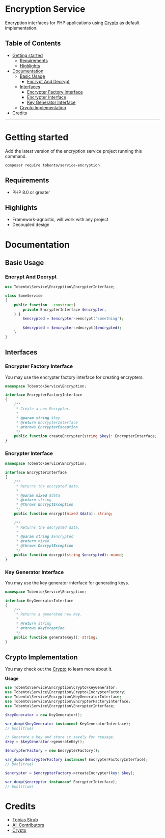 # Encryption Service

Encryption interfaces for PHP applications using [Crypto](https://github.com/defuse/php-encryption) as default implementation.

## Table of Contents

- [Getting started](#getting-started)
    - [Requirements](#requirements)
    - [Highlights](#highlights)
- [Documentation](#documentation)
    - [Basic Usage](#basic-usage)
        - [Encrypt And Decrypt](#encrypt-and-decrypt)
    - [Interfaces](#interfaces)
        - [Encrypter Factory Interface](#encrypter-factory-interface)
        - [Encrypter Interface](#encrypter-interface)
        - [Key Generator Interface](#key-generator-interface)
    - [Crypto Implementation](#crypto-implementation)
- [Credits](#credits)
___

# Getting started

Add the latest version of the encryption service project running this command.

```
composer require tobento/service-encryption
```

## Requirements

- PHP 8.0 or greater

## Highlights

- Framework-agnostic, will work with any project
- Decoupled design

# Documentation

## Basic Usage

### Encrypt And Decrypt

```php
use Tobento\Service\Encryption\EncrypterInterface;

class SomeService
{
    public function __construct(
        private EncrypterInterface $encrypter,
    ) {
        $encrypted = $encrypter->encrypt('something');
        
        $decrypted = $encrypter->decrypt($encrypted);
    }
}
```

## Interfaces

### Encrypter Factory Interface

You may use the encrypter factory interface for creating encrypters.

```php
namespace Tobento\Service\Encryption;

interface EncrypterFactoryInterface
{
    /**
     * Create a new Encrypter.
     *
     * @param string $key
     * @return EncrypterInterface
     * @throws EncrypterException
     */
    public function createEncrypter(string $key): EncrypterInterface;
}
```

### Encrypter Interface

```php
namespace Tobento\Service\Encryption;

interface EncrypterInterface
{
    /**
     * Returns the encrypted data.
     *
     * @param mixed $data
     * @return string
     * @throws EncryptException
     */
    public function encrypt(mixed $data): string;
    
    /**
     * Returns the decrypted data.
     *
     * @param string $encrypted
     * @return mixed
     * @throws DecryptException
     */
    public function decrypt(string $encrypted): mixed;
}
```

### Key Generator Interface

You may use the key generator interface for generating keys.

```php
namespace Tobento\Service\Encryption;

interface KeyGeneratorInterface
{
    /**
     * Returns a generated new key.
     *
     * @return string
     * @throws KeyException
     */
    public function generateKey(): string;
}
```

## Crypto Implementation

You may check out the [Crypto](https://github.com/defuse/php-encryption) to learn more about it.

**Usage**

```php
use Tobento\Service\Encryption\Crypto\KeyGenerator;
use Tobento\Service\Encryption\Crypto\EncrypterFactory;
use Tobento\Service\Encryption\KeyGeneratorInterface;
use Tobento\Service\Encryption\EncrypterFactoryInterface;
use Tobento\Service\Encryption\EncrypterInterface;

$keyGenerator = new KeyGenerator();

var_dump($keyGenerator instanceof KeyGeneratorInterface);
// bool(true)

// Generate a key and store it savely for reusage.
$key = $keyGenerator->generateKey();

$encrypterFactory = new EncrypterFactory();

var_dump($encrypterFactory instanceof EncrypterFactoryInterface);
// bool(true)

$encrypter = $encrypterFactory->createEncrypter(key: $key);

var_dump($encrypter instanceof EncrypterInterface);
// bool(true)
```

# Credits

- [Tobias Strub](https://www.tobento.ch)
- [All Contributors](../../contributors)
- [Crypto](https://github.com/defuse/php-encryption)